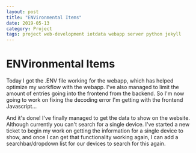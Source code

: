 ```yaml
---
layout: post
title: "ENVironmental Items"
date: 2019-05-13
category: Project
tags: project web-development iotdata webapp server python jekyll
---
```


# ENVironmental Items

Today I got the .ENV file working for the webapp, which has helped optimize my workflow with the webapp. I've also managed to limit the amount of entries going into the frontend from the backend. So I'm now going to work on
fixing the decoding error I'm getting with the frontend Javascript...

And it's done! I've finally managed to get the data to show on the website. Although currently you can't search for a single device. I've started a new ticket to begin my work on getting the information
for a single device to show, and once I can get that functionality working again, I can add a searchbar/dropdown list for our devices to search for this again.
